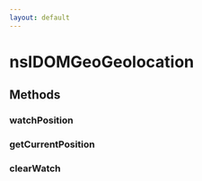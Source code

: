 ```yaml
---
layout: default
---
```


# nsIDOMGeoGeolocation #

## Methods ##

### watchPosition ###

### getCurrentPosition ###

### clearWatch ###
